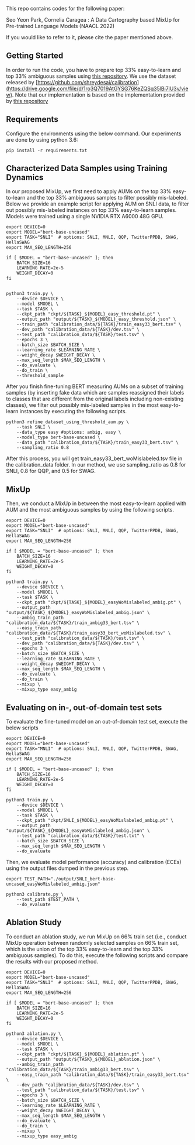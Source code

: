 This repo contains codes for the following paper:

<it>Seo Yeon Park, Cornelia Caragea</it> : A Data Cartography based MixUp for Pre-trained Language Models (NAACL 2022)

If you would like to refer to it, please cite the paper mentioned above.

## Getting Started
In order to run the code, you have to prepare top 33% easy-to-learn and top 33% ambiguous samples using [this repository](https://github.com/allenai/cartography). We use the dataset released by [https://github.com/shreydesai/calibration](https://drive.google.com/file/d/1ro3Q7019AtGYSG76KeZQSq35lBi7lU3v/view). Note that our implementation is based on the implementation provided by [this repository](https://github.com/shreydesai/calibration)


## Requirements
Configure the environments using the below command. Our experiments are done by using python 3.6:

```
pip install -r requirements.txt
```


## Characterized Data Samples using Training Dynamics
In our proposed MixUp, we first need to apply AUMs on the top 33% easy-to-learn and the top 33% ambiguous samples to filter possibly mis-labeled. Below we provide an example script for applying AUM on SNLI data, to filter out possibly mis-labeled instances on top 33% easy-to-learn samples. Models were trained using a single NVIDIA RTX A6000 48G GPU.

```
export DEVICE=0
export MODEL="bert-base-uncased"  
export TASK="SNLI"  # options: SNLI, MNLI, QQP, TwitterPPDB, SWAG, HellaSWAG
export MAX_SEQ_LENGTH=256

if [ $MODEL = "bert-base-uncased" ]; then
    BATCH_SIZE=16
    LEARNING_RATE=2e-5
    WEIGHT_DECAY=0
fi


python3 train.py \
    --device $DEVICE \
    --model $MODEL \
    --task $TASK \
    --ckpt_path "ckpt/${TASK}_${MODEL}_easy_threshold.pt" \
    --output_path "output/${TASK}_${MODEL}_easy_threshold.json" \
    --train_path "calibration_data/${TASK}/train_easy33_bert.tsv" \
    --dev_path "calibration_data/${TASK}/dev.tsv" \
    --test_path "calibration_data/${TASK}/test.tsv" \
    --epochs 3 \
    --batch_size $BATCH_SIZE \
    --learning_rate $LEARNING_RATE \
    --weight_decay $WEIGHT_DECAY \
    --max_seq_length $MAX_SEQ_LENGTH \
    --do_evaluate \
    --do_train \
    --threshold_sample

```

After you finish fine-tuning BERT measuring AUMs on a subset of training samples (by inserting fake data which are samples reassigned their labels to classes that are different from the original labels including non-existing classes), we filter out possibly mis-labeled samples in the most easy-to-learn instances by executing the following scripts. 


```
python3 refine_dataset_using_threshold_aum.py \
    --task SNLI \
    --data_type easy #options: ambig, easy \
    --model_type bert-base-uncased \
    --data_path "calibration_data/${TASK}/train_easy33_bert.tsv" \
    --sampling_ratio 0.8     
```

After this process, you will get train_easy33_bert_woMislabeled.tsv file in the calibration_data folder. In our method, we use sampling_ratio as 0.8 for SNLI, 0.8 for QQP, and 0.5 for SWAG.


## MixUp
Then, we conduct a MixUp in between the most easy-to-learn applied with AUM and the most ambiguous samples by using the following scripts. 

```
export DEVICE=0
export MODEL="bert-base-uncased"  
export TASK="SNLI"  # options: SNLI, MNLI, QQP, TwitterPPDB, SWAG, HellaSWAG
export MAX_SEQ_LENGTH=256

if [ $MODEL = "bert-base-uncased" ]; then
    BATCH_SIZE=16
    LEARNING_RATE=2e-5
    WEIGHT_DECAY=0
fi

python3 train.py \
    --device $DEVICE \
    --model $MODEL \
    --task $TASK \
    --ckpt_path "ckpt/${TASK}_${MODEL}_easyWoMislabeled_ambig.pt" \
    --output_path "output/${TASK}_${MODEL}_easyWoMislabeled_ambig.json" \
    --ambig_train_path "calibration_data/${TASK}/train_ambig33_bert.tsv" \
    --easy_train_path "calibration_data/${TASK}/train_easy33_bert_woMislabeled.tsv" \
    --test_path "calibration_data/${TASK}/test.tsv" \
    --dev_path "calibration_data/${TASK}/dev.tsv" \
    --epochs 3 \
    --batch_size $BATCH_SIZE \
    --learning_rate $LEARNING_RATE \
    --weight_decay $WEIGHT_DECAY \
    --max_seq_length $MAX_SEQ_LENGTH \
    --do_evaluate \
    --do_train \
    --mixup \
    --mixup_type easy_ambig 

```

## Evaluating on in-, out-of-domain test sets

To evaluate the fine-tuned model on an out-of-domain test set, execute the below scripts

```
export DEVICE=0
export MODEL="bert-base-uncased"  
export TASK="MNLI"  # options: SNLI, MNLI, QQP, TwitterPPDB, SWAG, HellaSWAG
export MAX_SEQ_LENGTH=256

if [ $MODEL = "bert-base-uncased" ]; then
    BATCH_SIZE=16
    LEARNING_RATE=2e-5
    WEIGHT_DECAY=0
fi

python3 train.py \
    --device $DEVICE \
    --model $MODEL \
    --task $TASK \
    --ckpt_path "ckpt/SNLI_${MODEL}_easyWoMislabeled_ambig.pt" \
    --output_path "output/${TASK}_${MODEL}_easyWoMislabeled_ambig.json" \
    --test_path "calibration_data/${TASK}/test.txt" \
    --batch_size $BATCH_SIZE \
    --max_seq_length $MAX_SEQ_LENGTH \
    --do_evaluate 
```

Then, we evaluate model performance (accuracy) and calibration (ECEs) using the output files dumped in the previous step. 

```
export TEST_PATH="./output/SNLI_bert-base-uncased_easyWoMislabeled_ambig.json"

python3 calibrate.py \
	--test_path $TEST_PATH \
	--do_evaluate
```

## Ablation Study
To conduct an ablation study, we run MixUp on 66\% train set (i.e., conduct MixUp operation between randomly selected samples on 66% train set, which is the union of the top 33% easy-to-learn and the top 33\% ambiguous samples). To do this, execute the following scripts and compare the results with our proposed method. 


```
export DEVICE=0
export MODEL="bert-base-uncased"  
export TASK="SNLI"  # options: SNLI, MNLI, QQP, TwitterPPDB, SWAG, HellaSWAG
export MAX_SEQ_LENGTH=256

if [ $MODEL = "bert-base-uncased" ]; then
    BATCH_SIZE=16
    LEARNING_RATE=2e-5
    WEIGHT_DECAY=0
fi

python3 ablation.py \
    --device $DEVICE \
    --model $MODEL \
    --task $TASK \
    --ckpt_path "ckpt/${TASK}_${MODEL}_ablation.pt" \
    --output_path "output/${TASK}_${MODEL}_ablation.json" \
    --ambig_train_path "calibration_data/${TASK}/train_ambig33_bert.tsv" \
    --easy_train_path "calibration_data/${TASK}/train_easy33_bert.tsv" \
    --dev_path "calibration_data/${TASK}/dev.tsv" \
    --test_path "calibration_data/${TASK}/test.tsv" \
    --epochs 3 \
    --batch_size $BATCH_SIZE \
    --learning_rate $LEARNING_RATE \
    --weight_decay $WEIGHT_DECAY \
    --max_seq_length $MAX_SEQ_LENGTH \
    --do_evaluate \
    --do_train \
    --mixup \
    --mixup_type easy_ambig 

```
